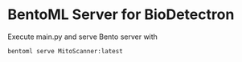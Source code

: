 # BentoML Server for BioDetectron

Execute main.py and serve Bento server with 

```
bentoml serve MitoScanner:latest
```
